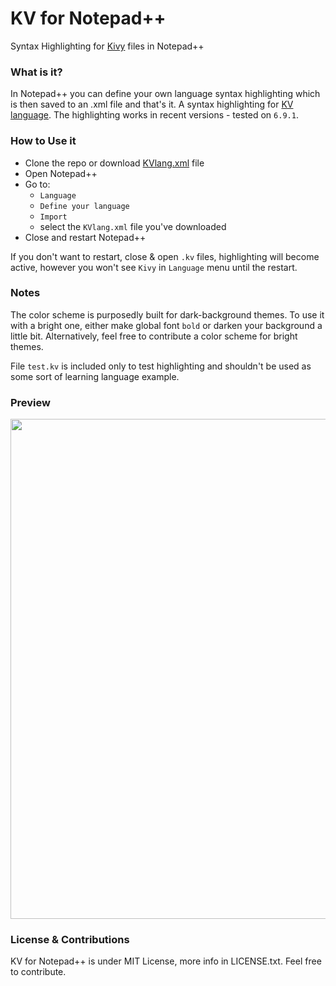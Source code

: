 # KV for Notepad++
Syntax Highlighting for [Kivy](https://kivy.org) files in Notepad++

### What is it?
In Notepad++ you can define your own language syntax highlighting which is then saved to an .xml file and that's it. A syntax highlighting for [KV language](https://kivy.org/docs/guide/lang.html). The highlighting works in recent versions - tested on `6.9.1`.

### How to Use it
 - Clone the repo or download [KVlang.xml](https://raw.githubusercontent.com/KeyWeeUsr/KV-for-NotepadPP/master/KVlang.xml) file
 - Open Notepad++
 - Go to:
    - `Language`
    - `Define your language`
    - `Import`
    - select the `KVlang.xml` file you've downloaded
 - Close and restart Notepad++

If you don't want to restart, close & open `.kv` files, highlighting will become active, however you won't see `Kivy` in `Language` menu until the restart.

### Notes
The color scheme is purposedly built for dark-background themes. To use it with a bright one, either make global font `bold` or darken your background a little bit. Alternatively, feel free to contribute a color scheme for bright themes.

File `test.kv` is included only to test highlighting and shouldn't be used as some sort of learning language example.

### Preview
<img src="https://raw.githubusercontent.com/KeyWeeUsr/KV-for-NotepadPP/master/screen.png" width=800></img>

### License & Contributions
KV for Notepad++ is under MIT License, more info in LICENSE.txt. Feel free to contribute.
